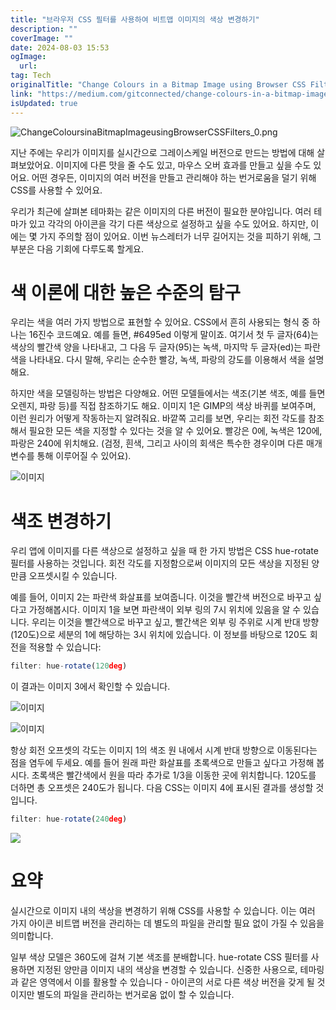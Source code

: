 ```yaml
---
title: "브라우저 CSS 필터를 사용하여 비트맵 이미지의 색상 변경하기"
description: ""
coverImage: ""
date: 2024-08-03 15:53
ogImage: 
  url: 
tag: Tech
originalTitle: "Change Colours in a Bitmap Image using Browser CSS Filters"
link: "https://medium.com/gitconnected/change-colours-in-a-bitmap-image-using-browser-css-filters-199cf75932fe"
isUpdated: true
---
```






![ChangeColoursinaBitmapImageusingBrowserCSSFilters_0.png](/assets/img/ChangeColoursinaBitmapImageusingBrowserCSSFilters_0.png)

지난 주에는 우리가 이미지를 실시간으로 그레이스케일 버전으로 만드는 방법에 대해 살펴보았어요. 이미지에 다른 맛을 줄 수도 있고, 마우스 오버 효과를 만들고 싶을 수도 있어요. 어떤 경우든, 이미지의 여러 버전을 만들고 관리해야 하는 번거로움을 덜기 위해 CSS를 사용할 수 있어요.

우리가 최근에 살펴본 테마화는 같은 이미지의 다른 버전이 필요한 분야입니다. 여러 테마가 있고 각각의 아이콘을 각기 다른 색상으로 설정하고 싶을 수도 있어요. 하지만, 이에는 몇 가지 주의할 점이 있어요. 이번 뉴스레터가 너무 길어지는 것을 피하기 위해, 그 부분은 다음 기회에 다루도록 할게요.

# 색 이론에 대한 높은 수준의 탐구

<div class="content-ad"></div>

우리는 색을 여러 가지 방법으로 표현할 수 있어요. CSS에서 흔히 사용되는 형식 중 하나는 16진수 코드예요. 예를 들면, #6495ed 이렇게 말이죠. 여기서 첫 두 글자(64)는 색상의 빨간색 양을 나타내고, 그 다음 두 글자(95)는 녹색, 마지막 두 글자(ed)는 파란색을 나타내요. 다시 말해, 우리는 순수한 빨강, 녹색, 파랑의 강도를 이용해서 색을 설명해요.

하지만 색을 모델링하는 방법은 다양해요. 어떤 모델들에서는 색조(기본 색조, 예를 들면 오렌지, 파랑 등)를 직접 참조하기도 해요. 이미지 1은 GIMP의 색상 바퀴를 보여주며, 이런 원리가 어떻게 작동하는지 알려줘요. 바깥쪽 고리를 보면, 우리는 회전 각도를 참조해서 필요한 모든 색을 지정할 수 있다는 것을 알 수 있어요. 빨강은 0에, 녹색은 120에, 파랑은 240에 위치해요. (검정, 흰색, 그리고 사이의 회색은 특수한 경우이며 다른 매개변수를 통해 이루어질 수 있어요).

![이미지](/assets/img/ChangeColoursinaBitmapImageusingBrowserCSSFilters_1.png)

# 색조 변경하기

<div class="content-ad"></div>

우리 앱에 이미지를 다른 색상으로 설정하고 싶을 때 한 가지 방법은 CSS hue-rotate 필터를 사용하는 것입니다. 회전 각도를 지정함으로써 이미지의 모든 색상을 지정된 양만큼 오프셋시킬 수 있습니다.

예를 들어, 이미지 2는 파란색 화살표를 보여줍니다. 이것을 빨간색 버전으로 바꾸고 싶다고 가정해봅시다. 이미지 1을 보면 파란색이 외부 링의 7시 위치에 있음을 알 수 있습니다. 우리는 이것을 빨간색으로 바꾸고 싶고, 빨간색은 외부 링 주위로 시계 반대 방향(120도)으로 세분의 1에 해당하는 3시 위치에 있습니다. 이 정보를 바탕으로 120도 회전을 적용할 수 있습니다:

```js
filter: hue-rotate(120deg)
```

이 결과는 이미지 3에서 확인할 수 있습니다.

<div class="content-ad"></div>

![이미지](/assets/img/ChangeColoursinaBitmapImageusingBrowserCSSFilters_2.png)

![이미지](/assets/img/ChangeColoursinaBitmapImageusingBrowserCSSFilters_3.png)

항상 회전 오프셋의 각도는 이미지 1의 색조 원 내에서 시계 반대 방향으로 이동된다는 점을 염두에 두세요. 예를 들어 원래 파란 화살표를 초록색으로 만들고 싶다고 가정해 봅시다. 초록색은 빨간색에서 원을 따라 추가로 1/3을 이동한 곳에 위치합니다. 120도를 더하면 총 오프셋은 240도가 됩니다. 다음 CSS는 이미지 4에 표시된 결과를 생성할 것입니다.

```js
filter: hue-rotate(240deg)
```

<div class="content-ad"></div>

<img src="/assets/img/ChangeColoursinaBitmapImageusingBrowserCSSFilters_4.png" />

# 요약

실시간으로 이미지 내의 색상을 변경하기 위해 CSS를 사용할 수 있습니다. 이는 여러 가지 아이콘 비트맵 버전을 관리하는 데 별도의 파일을 관리할 필요 없이 가질 수 있음을 의미합니다.

일부 색상 모델은 360도에 걸쳐 기본 색조를 분배합니다. hue-rotate CSS 필터를 사용하면 지정된 양만큼 이미지 내의 색상을 변경할 수 있습니다. 신중한 사용으로, 테마링과 같은 영역에서 이를 활용할 수 있습니다 - 아이콘의 서로 다른 색상 버전을 갖게 될 것이지만 별도의 파일을 관리하는 번거로움 없이 할 수 있습니다.

<div class="content-ad"></div>
